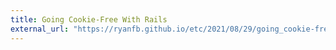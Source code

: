 ```yaml
---
title: Going Cookie-Free With Rails
external_url: "https://ryanfb.github.io/etc/2021/08/29/going_cookie-free_with_rails.html"
---
```

